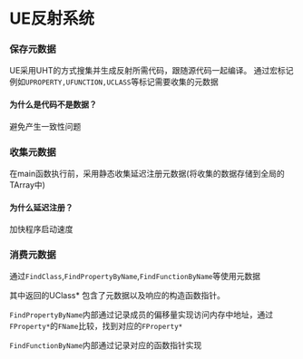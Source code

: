 # UE反射系统

### 保存元数据

UE采用UHT的方式搜集并生成反射所需代码，跟随源代码一起编译。
通过宏标记例如``UPROPERTY,UFUNCTION,UCLASS``等标记需要收集的元数据

#### 为什么是代码不是数据？

避免产生一致性问题

### 收集元数据

在main函数执行前，采用静态收集延迟注册元数据(将收集的数据存储到全局的TArray中)

#### 为什么延迟注册？

加快程序启动速度

### 消费元数据

通过``FindClass``,``FindPropertyByName``,``FindFunctionByName``等使用元数据

其中返回的UClass* 包含了元数据以及响应的构造函数指针。

``FindPropertyByName``内部通过记录成员的偏移量实现访问内存中地址，通过``FProperty*``的``FName``比较，找到对应的``FProperty*``

``FindFunctionByName``内部通过记录对应的函数指针实现
